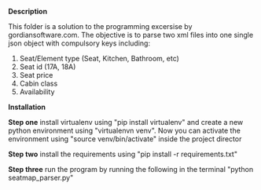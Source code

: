 **Description**

This folder is a solution to the programming excersise by gordiansoftware.com. The objective is to parse two xml files into one single json object with compulsory keys including:
1. Seat/Element type (Seat, Kitchen, Bathroom, etc)
2. Seat id (17A, 18A)
3. Seat price
4. Cabin class
5. Availability

**Installation**

****Step one****
install virtualenv using "pip install virtualenv" and create a new python environment using "virtualenvn venv". Now you can activate the environment using "source venv/bin/activate" inside the project director

****Step two****
install the requirements using "pip install -r requirements.txt"

****Step three****
run the program by running the following in the terminal "python seatmap_parser.py"